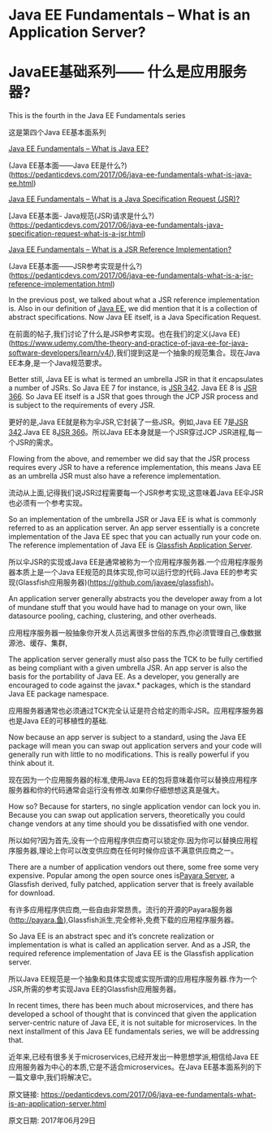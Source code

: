 # Java EE Fundamentals – What is an Application Server?

# JavaEE基础系列—— 什么是应用服务器?


This is the fourth in the Java EE Fundamentals series

这是第四个Java EE基本面系列


[Java EE Fundamentals – What is Java EE?](https://pedanticdevs.com/2017/06/java-ee-fundamentals-what-is-java-ee.html)

(Java EE基本面——Java EE是什么?)(https://pedanticdevs.com/2017/06/java-ee-fundamentals-what-is-java-ee.html)


[Java EE Fundamentals – What is a Java Specification Request (JSR)?](https://pedanticdevs.com/2017/06/java-ee-fundamentals-java-specification-request-what-is-a-jsr.html)

[Java EE基本面- Java规范(JSR)请求是什么?)(https://pedanticdevs.com/2017/06/java-ee-fundamentals-java-specification-request-what-is-a-jsr.html)


[Java EE Fundamentals – What is a JSR Reference Implementation?](https://pedanticdevs.com/2017/06/java-ee-fundamentals-what-is-a-jsr-reference-implementation.html)

(Java EE基本面——JSR参考实现是什么?)(https://pedanticdevs.com/2017/06/java-ee-fundamentals-what-is-a-jsr-reference-implementation.html)


In the previous post, we talked about what a JSR reference implementation is. Also in our definition of [Java EE](https://www.udemy.com/the-theory-and-practice-of-java-ee-for-java-software-developers/learn/v4/), we did mention that it is a collection of abstract specifications. Now Java EE itself, is a Java Specification Request.

在前面的帖子,我们讨论了什么是JSR参考实现。也在我们的定义(Java EE)(https://www.udemy.com/the-theory-and-practice-of-java-ee-for-java-software-developers/learn/v4/),我们提到这是一个抽象的规范集合。现在Java EE本身,是一个Java规范要求。


Better still, Java EE is what is termed an umbrella JSR in that it encapsulates a number of JSRs. So Java EE 7 for instance, is [JSR 342](https://www.jcp.org/en/jsr/detail?id=342). Java EE 8 is [JSR 366](https://www.jcp.org/en/jsr/detail?id=366). So Java EE itself is a JSR that goes through the JCP JSR process and is subject to the requirements of every JSR.

更好的是,Java EE就是称为伞JSR,它封装了一些JSR。例如,Java EE 7是[JSR 342](https://www.jcp.org/en/jsr/detail?id=342).Java EE 8[JSR 366](https://www.jcp.org/en/jsr/detail?id=366)。所以Java EE本身就是一个JSR穿过JCP JSR进程,每一个JSR的需求。


Flowing from the above, and remember we did say that the JSR process requires every JSR to have a reference implementation, this means Java EE as an umbrella JSR must also have a reference implementation.

流动从上面,记得我们说JSR过程需要每一个JSR参考实现,这意味着Java EE伞JSR也必须有一个参考实现。


So an implementation of the umbrella JSR or Java EE is what is commonly referred to as an application server. An app server essentially is a concrete implementation of the Java EE spec that you can actually run your code on. The reference implementation of Java EE is [Glassfish Application Server](https://github.com/javaee/glassfish).

所以伞JSR的实现或Java EE是通常被称为一个应用程序服务器.一个应用程序服务器本质上是一个Java EE规范的具体实现,你可以运行您的代码.Java EE的参考实现(Glassfish应用服务器)(https://github.com/javaee/glassfish)。


An application server generally abstracts you the developer away from a lot of mundane stuff that you would have had to manage on your own, like datasource pooling, caching, clustering, and other overheads.

应用程序服务器一般抽象你开发人员远离很多世俗的东西,你必须管理自己,像数据源池、缓存、集群,


The application server generally must also pass the TCK to be fully certified as being compliant with a given umbrella JSR. An app server is also the basis for the portability of Java EE. As a developer, you generally are encouraged to code against the javax.* packages, which is the standard Java EE package namespace.

应用服务器通常也必须通过TCK完全认证是符合给定的雨伞JSR。应用程序服务器也是Java EE的可移植性的基础.


Now because an app server is subject to a standard, using the Java EE package will mean you can swap out application servers and your code will generally run with little to no modifications. This is really powerful if you think about it.

现在因为一个应用服务器的标准,使用Java EE的包将意味着你可以替换应用程序服务器和你的代码通常会运行没有修改.如果你仔细想想这真是强大。


How so? Because for starters, no single application vendor can lock you in. Because you can swap out application servers, theoretically you could change vendors at any time should you be dissatisfied with one vendor.

所以如何?因为首先,没有一个应用程序供应商可以锁定你.因为你可以替换应用程序服务器,理论上你可以改变供应商在任何时候你应该不满意供应商之一。


There are a number of application vendors out there, some free some very expensive. Popular among the open source ones is[Payara Server](http://payara.fish), a Glassfish derived, fully patched, application server that is freely available for download.

有许多应用程序供应商,一些自由非常昂贵。流行的开源的Payara服务器(http://payara.鱼),Glassfish派生,完全修补,免费下载的应用程序服务器。


So Java EE is an abstract spec and it’s concrete realization or implementation is what is called an application server. And as a JSR, the required reference implementation of Java EE is the Glassfish application server.

所以Java EE规范是一个抽象和具体实现或实现所谓的应用程序服务器.作为一个JSR,所需的参考实现Java EE的Glassfish应用服务器。


In recent times, there has been much about microservices, and there has developed a school of thought that is convinced that given the application server-centric nature of Java EE, it is not suitable for microservices. In the next installment of this Java EE fundamentals series, we will be addressing that.


近年来,已经有很多关于microservices,已经开发出一种思想学派,相信给Java EE应用服务器为中心的本质,它是不适合microservices。在Java EE基本面系列的下一篇文章中,我们将解决它。

























原文链接: <https://pedanticdevs.com/2017/06/java-ee-fundamentals-what-is-an-application-server.html>

原文日期: 2017年06月29日

